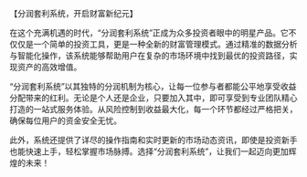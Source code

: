 【分润套利系统，开启财富新纪元】

在这个充满机遇的时代，“分润套利系统”正成为众多投资者眼中的明星产品。它不仅仅是一个简单的投资工具，更是一种全新的财富管理模式。通过精准的数据分析与智能化操作，该系统能够帮助用户在复杂的市场环境中找到最优的投资路径，实现资产的高效增值。

“分润套利系统”以其独特的分润机制为核心，让每一位参与者都能公平地享受收益分配带来的红利。无论是个人还是企业，只要加入其中，即可享受到专业团队精心打造的一站式服务体验。从风险控制到收益最大化，每一个环节都经过严格把关，确保每位用户的资金安全无忧。

此外，系统还提供了详尽的操作指南和实时更新的市场动态资讯，即使是投资新手也能快速上手，轻松掌握市场脉搏。选择“分润套利系统”，让我们一起迈向更加辉煌的未来！